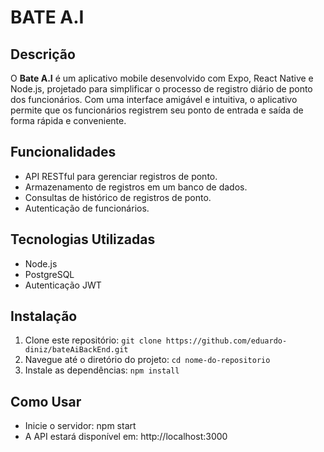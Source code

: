 # BATE A.I

## Descrição

O **Bate A.I** é um aplicativo mobile desenvolvido com Expo, React Native e Node.js, projetado para simplificar o processo de registro diário de ponto dos funcionários. Com uma interface amigável e intuitiva, o aplicativo permite que os funcionários registrem seu ponto de entrada e saída de forma rápida e conveniente.

## Funcionalidades

- API RESTful para gerenciar registros de ponto.
- Armazenamento de registros em um banco de dados.
- Consultas de histórico de registros de ponto.
- Autenticação de funcionários.

## Tecnologias Utilizadas

- Node.js
- PostgreSQL
- Autenticação JWT

## Instalação

1. Clone este repositório: `git clone https://github.com/eduardo-diniz/bateAiBackEnd.git`
2. Navegue até o diretório do projeto: `cd nome-do-repositorio`
3. Instale as dependências: `npm install`

## Como Usar
- Inicie o servidor: npm start
- A API estará disponível em: http://localhost:3000
